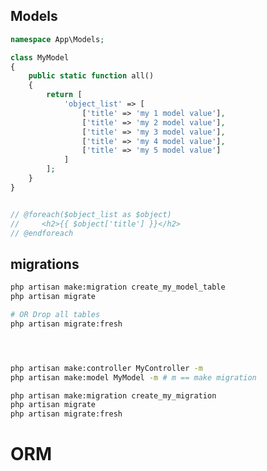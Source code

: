 ## Models

```php
namespace App\Models;

class MyModel
{
    public static function all()
    {
        return [
            'object_list' => [
                ['title' => 'my 1 model value'],
                ['title' => 'my 2 model value'],
                ['title' => 'my 3 model value'],
                ['title' => 'my 4 model value'],
                ['title' => 'my 5 model value']
            ]
        ];
    }
}


// @foreach($object_list as $object)
//     <h2>{{ $object['title'] }}</h2>
// @endforeach
```

## migrations

```bash
php artisan make:migration create_my_model_table
php artisan migrate

# OR Drop all tables
php artisan migrate:fresh




php artisan make:controller MyController -m
php artisan make:model MyModel -m # m == make migration

php artisan make:migration create_my_migration
php artisan migrate
php artisan migrate:fresh
```

# ORM

```php

```

##

```php

```

##

```php

```

##

```php

```

##

```php

```

##

```php

```

##

```php

```
